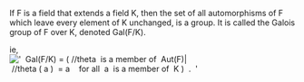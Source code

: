 If F is a field that extends a field K, then the set of all
automorphisms of F which leave every element of K unchanged, is a group.
It is called the Galois group of F over K, denoted Gal(F/K).

ie,
!['  Gal(F/K) = ( //theta  is a member of  Aut(F)| //theta ( a )  = a    for all  a  is a member of  K )  .  '](../dictionary/equation_images/3594.1..png)
